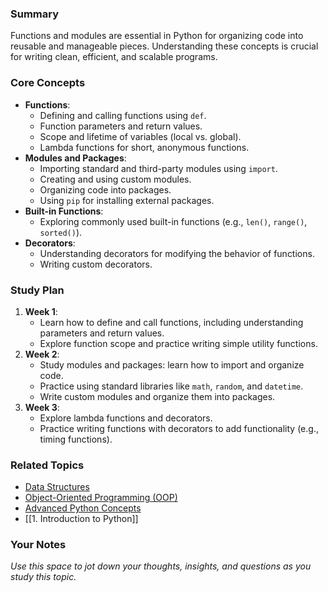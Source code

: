 ### Summary

Functions and modules are essential in Python for organizing code into reusable and manageable pieces. Understanding these concepts is crucial for writing clean, efficient, and scalable programs.

### Core Concepts

- **Functions**:
    - Defining and calling functions using `def`.
    - Function parameters and return values.
    - Scope and lifetime of variables (local vs. global).
    - Lambda functions for short, anonymous functions.
- **Modules and Packages**:
    - Importing standard and third-party modules using `import`.
    - Creating and using custom modules.
    - Organizing code into packages.
    - Using `pip` for installing external packages.
- **Built-in Functions**:
    - Exploring commonly used built-in functions (e.g., `len()`, `range()`, `sorted()`).
- **Decorators**:
    - Understanding decorators for modifying the behavior of functions.
    - Writing custom decorators.

### Study Plan

1. **Week 1**:
    - Learn how to define and call functions, including understanding parameters and return values.
    - Explore function scope and practice writing simple utility functions.
2. **Week 2**:
    - Study modules and packages: learn how to import and organize code.
    - Practice using standard libraries like `math`, `random`, and `datetime`.
    - Write custom modules and organize them into packages.
3. **Week 3**:
    - Explore lambda functions and decorators.
    - Practice writing functions with decorators to add functionality (e.g., timing functions).

### Related Topics

- [Data Structures](#3-data-structures)
- [Object-Oriented Programming (OOP)](#5-object-oriented-programming-oop)
- [Advanced Python Concepts](#6-advanced-python-concepts)
- [[1. Introduction to Python]]

### Your Notes

_Use this space to jot down your thoughts, insights, and questions as you study this topic._